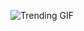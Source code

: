 
<!-- GIF_SECTION -->
![Trending GIF](https://media2.giphy.com/media/v1.Y2lkPThiYjIxNzcyODk0Y3NpNjM4ZGt6NTUyNWNzbjFwYmtjM2EzZzlqMHJ2ZmkzZjVkNyZlcD12MV9naWZzX3NlYXJjaCZjdD1n/fwbZnTftCXVocKzfxR/giphy.gif)
<!-- END_GIF_SECTION -->
